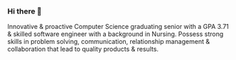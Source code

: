 ### Hi there 👋
Innovative & proactive Computer Science graduating senior with a GPA 3.71 &  skilled software engineer with a background in Nursing. Possess strong skills in problem solving, communication, relationship management &  collaboration that lead to quality products & results.
